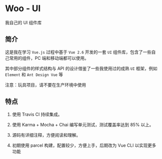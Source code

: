 # Woo - UI

我自己的 UI 组件库

## 简介

这是我在学习 `Vue.js` 过程中基于 `Vue 2.6` 开发的一套 `UI` 组件库，包含了一些自己常用的组件，PC 端和移动端都可以使用。

其中部分组件的样式结构与 API 的设计借鉴了一些我使用过的成熟 `UI` 框架，例如 `Element` 和 `Ant Design Vue` 等

注意：玩具项目，请不要在生产环境中使用

## 特点

1. 使用 Travis CI 持续集成。

2. 使用 Karma + Mocha + Chai 编写单元测试，测试覆盖率达到 85% 以上。

3. 源码有详细注释，方便阅读和理解。

4. 初期使用 parcel 构建，配置较少，方便上手，后期改为 Vue CLI 以实现更多功能

